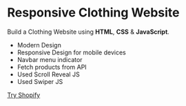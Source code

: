 # Responsive Clothing Website

Build a Clothing Website using **HTML**, **CSS** & **JavaScript**.





* Modern Design
* Responsive Design for mobile devices
* Navbar menu indicator
* Fetch products from API
* Used Scroll Reveal JS
* Used Swiper JS


<a href = "https://shu4bham-shopify.vercel.app/"> Try Shopify </a>
